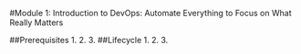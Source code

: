 #Module 1: Introduction to DevOps: Automate Everything to Focus on What Really Matters


##Prerequisites
1.
2.
3.
##Lifecycle
1.
2.
3.
